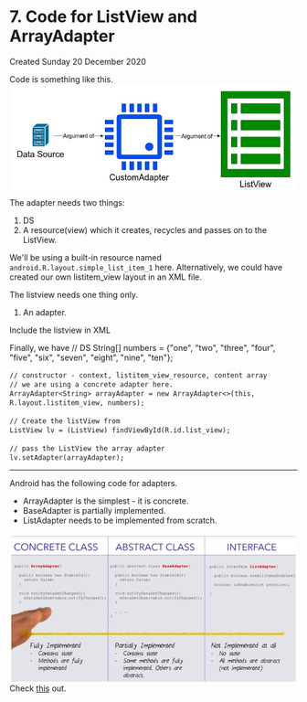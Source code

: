 # 7. Code for ListView and ArrayAdapter
Created Sunday 20 December 2020

Code is something like this.
![](./7._Code_for_ListView_and_ArrayAdapter/ListView_and_ArrayAdapter.jpg)
The adapter needs two things:

1. DS
2. A resource(view) which it creates, recycles and passes on to the ListView.


We'll be using a built-in resource named ``android.R.layout.simple_list_item_1`` here. Alternatively, we could have created our own listitem_view layout in an XML file.

The listview needs one thing only.

1. An adapter.

Include the listview in XML

Finally, we have
	// DS
	String[] numbers = {"one", "two", "three", "four", "five", "six", "seven", "eight", "nine", "ten"};
	
	// constructor - context, listitem_view_resource, content array
	// we are using a concrete adapter here.
	ArrayAdapter<String> arrayAdapter = new ArrayAdapter<>(this, R.layout.listitem_view, numbers);
	
	// Create the listView from 
	ListView lv = (ListView) findViewById(R.id.list_view);
	
	// pass the ListView the array adapter
	lv.setAdapter(arrayAdapter);



*****

Android has the following code for adapters.

* ArrayAdapter is the simplest - it is concrete.
* BaseAdapter is partially implemented.
* ListAdapter needs to be implemented from scratch.

![](./7._Code_for_ListView_and_ArrayAdapter/pasted_image.png)
Check [this](https://github.com/codepath/android_guides/wiki/Using-an-ArrayAdapter-with-ListView) out.

